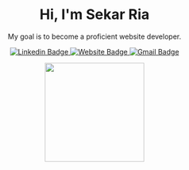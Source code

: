 <h1 align='center'>Hi, I'm Sekar Ria</h1>

<p align='center'>
  My goal is to become a proficient website developer.
</p>

<p align="center">
  <a href="https://www.linkedin.com/in/sekariaa/">
    <img src="https://img.shields.io/badge/-sekar ria-blue?&style=for-the-badge&logo=linkedin&logoColor=white" alt="Linkedin Badge">
  </a>
  <a href="https://portofolio-sekar.vercel.app/">
    <img src="https://img.shields.io/badge/-Web Portfolio-153448?&style=for-the-badge&logo=Google-Chrome&logoColor=white" alt="Website Badge">
  </a>
  <a href="mailto:sekariaa@gmail.com">
    <img src="https://img.shields.io/badge/-sekariaa-c14438?&style=for-the-badge&logo=Gmail&logoColor=white" alt="Gmail Badge">
  </a>

<p align='center'>
 <img height=200 align="center" src="https://github-readme-stats.vercel.app/api/top-langs?username=sekariaa&layout=compact&langs_count=7&card_width=320&theme=dark" />
</p>




